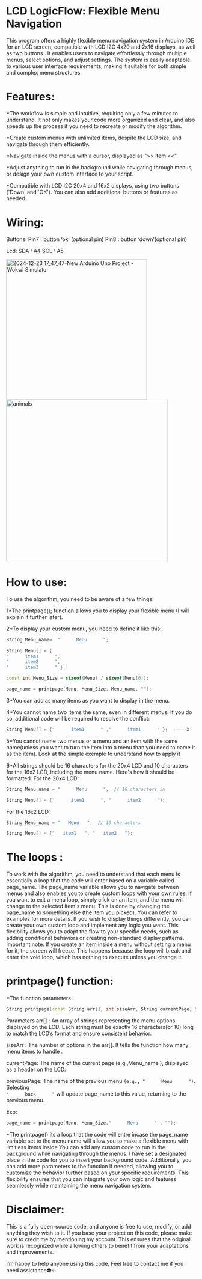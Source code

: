# LCD LogicFlow: Flexible Menu Navigation


This program offers a highly flexible menu navigation system in Arduino IDE for an LCD screen, compatible with LCD I2C 4x20 and 2x16 displays, as well as two buttons . It enables users to navigate effortlessly through multiple menus, select options, and adjust settings. The system is easily adaptable to various user interface requirements, making it suitable for both simple and complex menu structures.
# Features:
*The workflow is simple and intuitive, requiring only a few minutes to understand. It not only makes your code more organized and clear, and also speeds up the process if you need to recreate or modify the algorithm.

*Create custom menus with unlimited items, despite the LCD size, and navigate through them efficiently.

*Navigate inside the menus with a cursor, displayed as ">> item <<".

*Adjust anything to run in the background while navigating through menus, or design your own custom interface to your script. 

*Compatible with LCD I2C 20x4 and 16x2 displays, using two buttons ('Down' and 'OK'). You can also add additional buttons or features as needed.

# Wiring:
Buttons:   Pin7 : button ‘ok’ (optional pin)
                Pin8 : button ‘down’(optional pin)
                
Lcd:         SDA : A4
                SCL : A5


<img width="374" alt="2024-12-23 17_47_47-New Arduino Uno Project - Wokwi Simulator" src="https://github.com/user-attachments/assets/be332422-9f39-40fe-8d0a-8511d1f61b60" />

<img width="430" alt="animals" src="https://github.com/user-attachments/assets/1325e98d-0953-4359-b230-3a9698a59896" />


# How to use:
To use the algorithm, you need to be aware of a few things:

1*The printpage(); function allows you to display your flexible menu (I will explain it further later).

2*To display your custom menu, you need to define it like this:
```C++
String Menu_name=  "      Menu      ";

String Menu[] = {
"      item1      ",          
"      item2      ",          
"      item3      " }; 

const int Menu_Size = sizeof(Menu) / sizeof(Menu[0]);

page_name = printpage(Menu, Menu_Size, Menu_name, ""); 

```

3*You can add as many items as you want to display in the menu.

4*You cannot name two items the same, even in different menus. If you do so, additional code will be required to resolve the conflict:
```C++
String Menu[] = {"      item1      " ,"      item1      " };  -----X
```
5*You cannot name two menus or a menu and an item with the same name(unless you want to turn the item into a menu than you need to name it as the item). Look at the simple exemple to understand how to apply it

6*All strings should be 16 characters for the 20x4 LCD and 10 characters for the 16x2 LCD, including the menu name. Here's how it should be formatted:
For the 20x4 LCD:
```C++
String Menu_name = "      Menu      ";  // 16 characters in

String Menu[] = {"      item1      ", "      item2      "}; 
```
For the 16x2 LCD:
```C++
String Menu_name = "   Menu   ";  // 10 characters

String Menu[] = {"   item1   ", "   item2   "}; 
```
# The loops : 
To work with the algorithm, you need to understand that each menu is essentially a loop that the code will enter based on a variable called page_name.
The page_name variable allows you to navigate between menus and also enables you to create custom loops with your own rules. If you want to exit a menu loop, simply click on an item, and the menu will change to the selected item's menu. This is done by changing the page_name to something else (the item you picked). You can refer to examples for more details. If you wish to display things differently, you can create your own custom loop and implement any logic you want.
This flexibility allows you to adapt the flow to your specific needs, such as adding conditional behaviors or creating non-standard display patterns.
Important note: If you create an item inside a menu without setting a menu for it, the screen will freeze. This happens because the loop will break and enter the void loop, which has nothing to execute unless you change it.



# printpage() function:
*The function parameters : 
```C++
String printpage(const String arr[], int sizeArr, String currentPage, String previousPage);
```
Parameters arr[] : An array of strings representing the menu options displayed on the LCD. Each string must be exactly 16 characters(or 10) long to match the LCD’s format and ensure consistent behavior.

sizeArr : The number of options in the arr[]. It tells the function how many menu items to handle .

currentPage: The name of the current page (e.g.,Menu_name ), displayed as a header on the LCD.

previousPage: The name of the previous menu ```(e.g., "      Menu      ")```. Selecting  
```"      back      "``` will update page_name to this value, returning to the previous menu.

Exp: 
```C++
page_name = printpage(Menu, Menu_Size,"      Menu      " , "");
```

*The printpage() its a loop that the code will entre incase the page_name variable set to the menu name will allow you to make a flexible menu with limitless items inside 
You can add any custom code to run in the background while navigating through the menus.
I have set a designated place in the code for you to insert your background code.
Additionally, you can add more parameters to the function if needed, allowing you to customize the behavior further based on your specific requirements. This flexibility ensures that you can integrate your own logic and features seamlessly while maintaining the menu navigation system.


# Disclaimer:

This is a fully open-source code, and anyone is free to use, modify, or add anything they wish to it. If you base your project on this code, please make sure to credit me by mentioning my account. This ensures that the original work is recognized while allowing others to benefit from your adaptations and improvements.

I’m happy to help anyone using this code, Feel free to contact me if you need assistance👽✨. 

